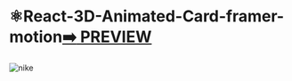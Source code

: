 # ⚛️React-3D-Animated-Card-framer-motion[:arrow_right: PREVIEW](https://erik161.github.io/React-3D-Animated-Card-framer-motion/) 


![nike](https://user-images.githubusercontent.com/26189854/161469806-caa1d111-79a8-49aa-b816-f8efa249335f.gif)



















